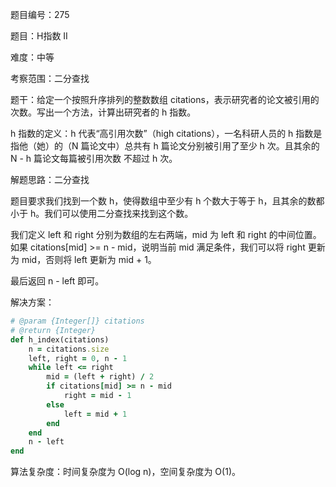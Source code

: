 题目编号：275

题目：H指数 II

难度：中等

考察范围：二分查找

题干：给定一个按照升序排列的整数数组 citations，表示研究者的论文被引用的次数。写出一个方法，计算出研究者的 h 指数。

h 指数的定义：h 代表“高引用次数”（high citations），一名科研人员的 h 指数是指他（她）的（N 篇论文中）总共有 h 篇论文分别被引用了至少 h 次。且其余的 N - h 篇论文每篇被引用次数 不超过 h 次。

解题思路：二分查找

题目要求我们找到一个数 h，使得数组中至少有 h 个数大于等于 h，且其余的数都小于 h。我们可以使用二分查找来找到这个数。

我们定义 left 和 right 分别为数组的左右两端，mid 为 left 和 right 的中间位置。如果 citations[mid] >= n - mid，说明当前 mid 满足条件，我们可以将 right 更新为 mid，否则将 left 更新为 mid + 1。

最后返回 n - left 即可。

解决方案：

```ruby
# @param {Integer[]} citations
# @return {Integer}
def h_index(citations)
    n = citations.size
    left, right = 0, n - 1
    while left <= right
        mid = (left + right) / 2
        if citations[mid] >= n - mid
            right = mid - 1
        else
            left = mid + 1
        end
    end
    n - left
end
```

算法复杂度：时间复杂度为 O(log n)，空间复杂度为 O(1)。